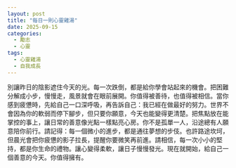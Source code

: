 ```yaml
---
layout: post
title: "每日一則心靈雞湯"
date: 2025-09-15
categories:
  - 勵志
  - 心靈
tags:
  - 心靈雞湯
  - 自我成長
---
```


別讓昨日的陰影遮住今天的光。每一次跌倒，都是給你學會站起來的機會。把困難分解成小步，慢慢走，風景就會在眼前展開。你值得被善待，也值得被相信。當你感到疲憊時，先給自己一口深呼吸，再告訴自己：我已經在做最好的努力。世界不會因為你的軟弱而停下腳步，但只要你願意，今天也能變得更清楚。把焦點放在能掌控的事上，讓日常的善意像光點一樣點亮心房。你不是孤單一人，沿途總有人願意陪你前行。請記得：每一個微小的進步，都是通往夢想的步伎。也許路途坎坷，但晨光會把你疲憊的影子拉長，提醒你要微笑再前進。請相信，每一次小小的堅持，都是你生命的禮物。讓心變得柔軟，讓日子慢慢發光。現在就開始，給自己一個善意的今天。你值得擁有。